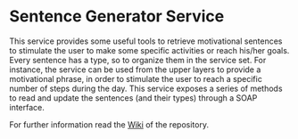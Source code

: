 # Sentence Generator Service

This service provides some useful tools to retrieve motivational sentences to stimulate the user to make some specific activities or reach his/her goals. Every sentence has a type, so to organize them in the service set. For instance, the service can be used from the upper layers to provide a motivational phrase, in order to stimulate the user to reach a specific number of steps during the day. This service exposes a series of methods to read and update the sentences (and their types) through a SOAP interface.

For further information read the [Wiki](https://github.com/MyHealthyLife/service02-SentenceGenerator/wiki "") of the repository.